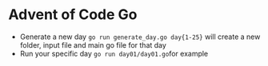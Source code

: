 
# Advent of Code Go  
  
 - Generate a new day `go run generate_day.go day{1-25}` will create a new folder, input file and main go file for that day
 - Run your specific day `go run day01/day01.go`for example
